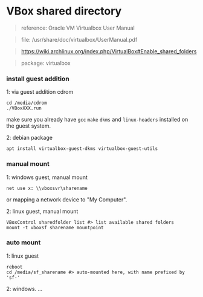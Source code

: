VBox shared directory
===

> reference: Oracle VM Virtualbox User Manual  

> file: /usr/share/doc/virtualbox/UserManual.pdf   

> https://wiki.archlinux.org/index.php/VirtualBox#Enable_shared_folders

> package: virtualbox

### install guest addition

1: via guest addition cdrom
```
cd /media/cdrom
./VBoxXXX.run
```
make sure you already have `gcc` `make` `dkms` and `linux-headers` installed on the guest system.

2: debian package
```
apt install virtualbox-guest-dkms virtualbox-guest-utils
```

### manual mount

1: windows guest, manual mount
```
net use x: \\vboxsvr\sharename
```
or mapping a network device to "My Computer".

2: linux guest, manual mount
```
VBoxControl sharedfolder list #> list available shared folders
mount -t vboxsf sharename mountpoint
```

### auto mount

1: linux guest
```
reboot
cd /media/sf_sharename #> auto-mounted here, with name prefixed by 'sf-'
```

2: windows.  ...  

